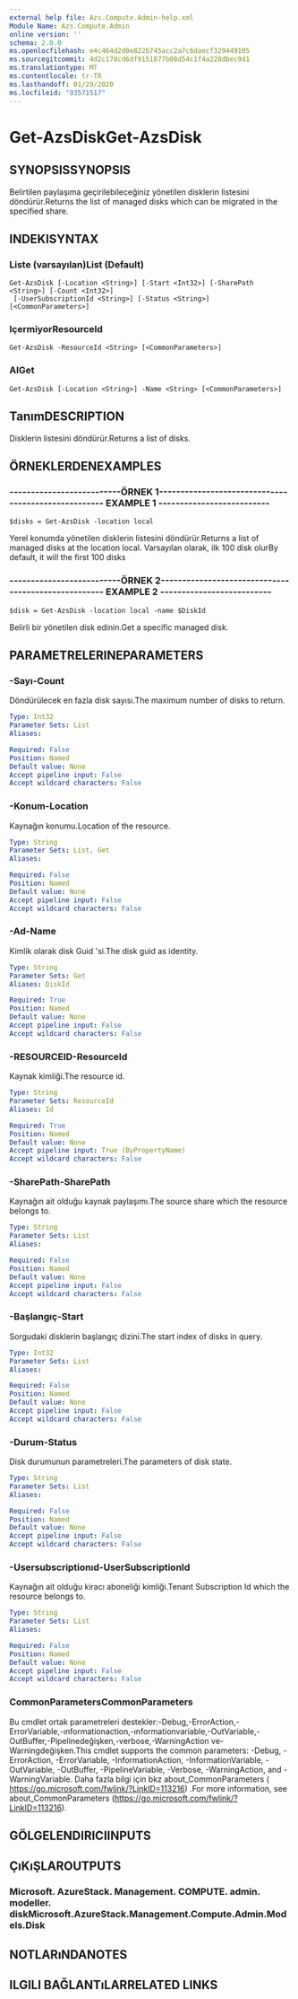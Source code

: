 ```yaml
---
external help file: Azs.Compute.Admin-help.xml
Module Name: Azs.Compute.Admin
online version: ''
schema: 2.0.0
ms.openlocfilehash: e4c464d2d0e822b745acc2a7c6daecf329449105
ms.sourcegitcommit: 4d2c178cd6df9151877b08d54c1f4a228dbec9d1
ms.translationtype: MT
ms.contentlocale: tr-TR
ms.lasthandoff: 01/29/2020
ms.locfileid: "93571517"
---
```

# <span data-ttu-id="9c39a-101">Get-AzsDisk</span><span class="sxs-lookup"><span data-stu-id="9c39a-101">Get-AzsDisk</span></span>

## <span data-ttu-id="9c39a-102">SYNOPSIS</span><span class="sxs-lookup"><span data-stu-id="9c39a-102">SYNOPSIS</span></span>
<span data-ttu-id="9c39a-103">Belirtilen paylaşıma geçirilebileceğiniz yönetilen disklerin listesini döndürür.</span><span class="sxs-lookup"><span data-stu-id="9c39a-103">Returns the list of managed disks which can be migrated in the specified share.</span></span>

## <span data-ttu-id="9c39a-104">INDEKI</span><span class="sxs-lookup"><span data-stu-id="9c39a-104">SYNTAX</span></span>

### <span data-ttu-id="9c39a-105">Liste (varsayılan)</span><span class="sxs-lookup"><span data-stu-id="9c39a-105">List (Default)</span></span>
```
Get-AzsDisk [-Location <String>] [-Start <Int32>] [-SharePath <String>] [-Count <Int32>]
 [-UserSubscriptionId <String>] [-Status <String>] [<CommonParameters>]
```

### <span data-ttu-id="9c39a-106">Içermiyor</span><span class="sxs-lookup"><span data-stu-id="9c39a-106">ResourceId</span></span>
```
Get-AzsDisk -ResourceId <String> [<CommonParameters>]
```

### <span data-ttu-id="9c39a-107">Al</span><span class="sxs-lookup"><span data-stu-id="9c39a-107">Get</span></span>
```
Get-AzsDisk [-Location <String>] -Name <String> [<CommonParameters>]
```

## <span data-ttu-id="9c39a-108">Tanım</span><span class="sxs-lookup"><span data-stu-id="9c39a-108">DESCRIPTION</span></span>
<span data-ttu-id="9c39a-109">Disklerin listesini döndürür.</span><span class="sxs-lookup"><span data-stu-id="9c39a-109">Returns a list of disks.</span></span>

## <span data-ttu-id="9c39a-110">ÖRNEKLERDEN</span><span class="sxs-lookup"><span data-stu-id="9c39a-110">EXAMPLES</span></span>

### <span data-ttu-id="9c39a-111">--------------------------ÖRNEK 1--------------------------</span><span class="sxs-lookup"><span data-stu-id="9c39a-111">-------------------------- EXAMPLE 1 --------------------------</span></span>
```
$disks = Get-AzsDisk -location local
```

<span data-ttu-id="9c39a-112">Yerel konumda yönetilen disklerin listesini döndürür.</span><span class="sxs-lookup"><span data-stu-id="9c39a-112">Returns a list of managed disks at the location local.</span></span>
<span data-ttu-id="9c39a-113">Varsayılan olarak, ilk 100 disk olur</span><span class="sxs-lookup"><span data-stu-id="9c39a-113">By default, it will the first 100 disks</span></span>

### <span data-ttu-id="9c39a-114">--------------------------ÖRNEK 2--------------------------</span><span class="sxs-lookup"><span data-stu-id="9c39a-114">-------------------------- EXAMPLE 2 --------------------------</span></span>
```
$disk = Get-AzsDisk -location local -name $DiskId
```

<span data-ttu-id="9c39a-115">Belirli bir yönetilen disk edinin.</span><span class="sxs-lookup"><span data-stu-id="9c39a-115">Get a specific managed disk.</span></span>

## <span data-ttu-id="9c39a-116">PARAMETRELERINE</span><span class="sxs-lookup"><span data-stu-id="9c39a-116">PARAMETERS</span></span>

### <span data-ttu-id="9c39a-117">-Sayı</span><span class="sxs-lookup"><span data-stu-id="9c39a-117">-Count</span></span>
<span data-ttu-id="9c39a-118">Döndürülecek en fazla disk sayısı.</span><span class="sxs-lookup"><span data-stu-id="9c39a-118">The maximum number of disks to return.</span></span>

```yaml
Type: Int32
Parameter Sets: List
Aliases: 

Required: False
Position: Named
Default value: None
Accept pipeline input: False
Accept wildcard characters: False
```

### <span data-ttu-id="9c39a-119">-Konum</span><span class="sxs-lookup"><span data-stu-id="9c39a-119">-Location</span></span>
<span data-ttu-id="9c39a-120">Kaynağın konumu.</span><span class="sxs-lookup"><span data-stu-id="9c39a-120">Location of the resource.</span></span>

```yaml
Type: String
Parameter Sets: List, Get
Aliases: 

Required: False
Position: Named
Default value: None
Accept pipeline input: False
Accept wildcard characters: False
```

### <span data-ttu-id="9c39a-121">-Ad</span><span class="sxs-lookup"><span data-stu-id="9c39a-121">-Name</span></span>
<span data-ttu-id="9c39a-122">Kimlik olarak disk Guid 'si.</span><span class="sxs-lookup"><span data-stu-id="9c39a-122">The disk guid as identity.</span></span>

```yaml
Type: String
Parameter Sets: Get
Aliases: DiskId

Required: True
Position: Named
Default value: None
Accept pipeline input: False
Accept wildcard characters: False
```

### <span data-ttu-id="9c39a-123">-RESOURCEID</span><span class="sxs-lookup"><span data-stu-id="9c39a-123">-ResourceId</span></span>
<span data-ttu-id="9c39a-124">Kaynak kimliği.</span><span class="sxs-lookup"><span data-stu-id="9c39a-124">The resource id.</span></span>

```yaml
Type: String
Parameter Sets: ResourceId
Aliases: Id

Required: True
Position: Named
Default value: None
Accept pipeline input: True (ByPropertyName)
Accept wildcard characters: False
```

### <span data-ttu-id="9c39a-125">-SharePath</span><span class="sxs-lookup"><span data-stu-id="9c39a-125">-SharePath</span></span>
<span data-ttu-id="9c39a-126">Kaynağın ait olduğu kaynak paylaşımı.</span><span class="sxs-lookup"><span data-stu-id="9c39a-126">The source share which the resource belongs to.</span></span>

```yaml
Type: String
Parameter Sets: List
Aliases: 

Required: False
Position: Named
Default value: None
Accept pipeline input: False
Accept wildcard characters: False
```

### <span data-ttu-id="9c39a-127">-Başlangıç</span><span class="sxs-lookup"><span data-stu-id="9c39a-127">-Start</span></span>
<span data-ttu-id="9c39a-128">Sorgudaki disklerin başlangıç dizini.</span><span class="sxs-lookup"><span data-stu-id="9c39a-128">The start index of disks in query.</span></span>

```yaml
Type: Int32
Parameter Sets: List
Aliases: 

Required: False
Position: Named
Default value: None
Accept pipeline input: False
Accept wildcard characters: False
```

### <span data-ttu-id="9c39a-129">-Durum</span><span class="sxs-lookup"><span data-stu-id="9c39a-129">-Status</span></span>
<span data-ttu-id="9c39a-130">Disk durumunun parametreleri.</span><span class="sxs-lookup"><span data-stu-id="9c39a-130">The parameters of disk state.</span></span>

```yaml
Type: String
Parameter Sets: List
Aliases: 

Required: False
Position: Named
Default value: None
Accept pipeline input: False
Accept wildcard characters: False
```

### <span data-ttu-id="9c39a-131">-Usersubscriptionıd</span><span class="sxs-lookup"><span data-stu-id="9c39a-131">-UserSubscriptionId</span></span>
<span data-ttu-id="9c39a-132">Kaynağın ait olduğu kiracı aboneliği kimliği.</span><span class="sxs-lookup"><span data-stu-id="9c39a-132">Tenant Subscription Id which the resource belongs to.</span></span>

```yaml
Type: String
Parameter Sets: List
Aliases: 

Required: False
Position: Named
Default value: None
Accept pipeline input: False
Accept wildcard characters: False
```

### <span data-ttu-id="9c39a-133">CommonParameters</span><span class="sxs-lookup"><span data-stu-id="9c39a-133">CommonParameters</span></span>
<span data-ttu-id="9c39a-134">Bu cmdlet ortak parametreleri destekler:-Debug,-ErrorAction,-ErrorVariable,-ınformationaction,-ınformationvariable,-OutVariable,-OutBuffer,-Pipelinedeğişken,-verbose,-WarningAction ve-Warningdeğişken.</span><span class="sxs-lookup"><span data-stu-id="9c39a-134">This cmdlet supports the common parameters: -Debug, -ErrorAction, -ErrorVariable, -InformationAction, -InformationVariable, -OutVariable, -OutBuffer, -PipelineVariable, -Verbose, -WarningAction, and -WarningVariable.</span></span> <span data-ttu-id="9c39a-135">Daha fazla bilgi için bkz about_CommonParameters ( https://go.microsoft.com/fwlink/?LinkID=113216) .</span><span class="sxs-lookup"><span data-stu-id="9c39a-135">For more information, see about_CommonParameters (https://go.microsoft.com/fwlink/?LinkID=113216).</span></span>

## <span data-ttu-id="9c39a-136">GÖLGELENDIRICI</span><span class="sxs-lookup"><span data-stu-id="9c39a-136">INPUTS</span></span>

## <span data-ttu-id="9c39a-137">ÇıKıŞLAR</span><span class="sxs-lookup"><span data-stu-id="9c39a-137">OUTPUTS</span></span>

### <span data-ttu-id="9c39a-138">Microsoft. AzureStack. Management. COMPUTE. admin. modeller. disk</span><span class="sxs-lookup"><span data-stu-id="9c39a-138">Microsoft.AzureStack.Management.Compute.Admin.Models.Disk</span></span>

## <span data-ttu-id="9c39a-139">NOTLARıNDA</span><span class="sxs-lookup"><span data-stu-id="9c39a-139">NOTES</span></span>

## <span data-ttu-id="9c39a-140">ILGILI BAĞLANTıLAR</span><span class="sxs-lookup"><span data-stu-id="9c39a-140">RELATED LINKS</span></span>


